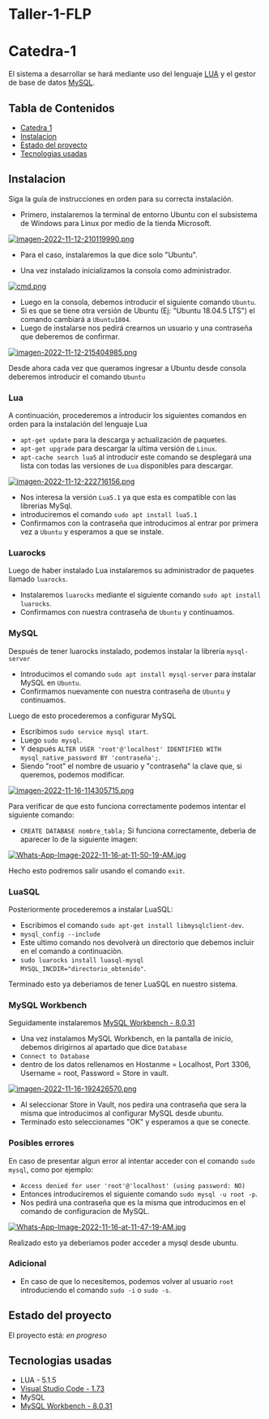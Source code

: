 # Taller-1-FLP

# Catedra-1

El sistema a desarrollar se hará mediante uso del lenguaje [LUA](https://www.lua.org/) y el gestor de base de datos [MySQL](https://www.mysql.com/).

## Tabla de Contenidos
* [Catedra 1](#catedra-1)
* [Instalacion](#instalacion)
* [Estado del proyecto](#estado-del-proyecto)
* [Tecnologias usadas](#tecnologias-usadas)

## Instalacion

Siga la guía de instrucciones en orden para su correcta instalación.

- Primero, instalaremos la terminal de entorno Ubuntu con el subsistema de Windows para Linux por medio de la tienda Microsoft.

[![imagen-2022-11-12-210119990.png](https://i.postimg.cc/bJx3p24Y/imagen-2022-11-12-210119990.png)](https://postimg.cc/r0pS9z87)

- Para el caso, instalaremos la que dice solo "Ubuntu".

- Una vez instalado inicializamos la consola como administrador.

[![cmd.png](https://i.postimg.cc/Hn4Yw3RG/cmd.png)](https://postimg.cc/rRs2cGqg)

- Luego en la consola, debemos introducir el siguiente comando `Ubuntu`.
- Si es que se tiene otra versión de Ubuntu (Ej: "Ubuntu 18.04.5 LTS") el comando cambiará a `Ubuntu1804`.
- Luego de instalarse nos pedirá crearnos un usuario y una contraseña que deberemos de confirmar.

[![imagen-2022-11-12-215404985.png](https://i.postimg.cc/KvqZb9Xz/imagen-2022-11-12-215404985.png)](https://postimg.cc/svWF94gd)

Desde ahora cada vez que queramos ingresar a Ubuntu desde consola deberemos introducir el comando `Ubuntu`

### Lua

A continuación, procederemos a introducir los siguientes comandos en orden para la instalación del lenguaje Lua
- `apt-get update` para la descarga y actualización de paquetes.
- `apt-get upgrade` para descargar la ultima versión de `Linux`.
- `apt-cache search lua5` al introducir este comando se desplegará una lista con todas las versiones de `Lua` disponibles para descargar.

[![imagen-2022-11-12-222716156.png](https://i.postimg.cc/5tF7yt6G/imagen-2022-11-12-222716156.png)](https://postimg.cc/3yYCbYjC)

- Nos interesa la versión `Lua5.1` ya que esta es compatible con las librerias MySql.
- introduciremos el comando `sudo apt install lua5.1` 
- Confirmamos con la contraseña que introducimos al entrar por primera vez a `Ubuntu` y esperamos a que se instale.

### Luarocks

Luego de haber instalado Lua instalaremos su administrador de paquetes llamado `luarocks`.
- Instalaremos `luarocks` mediante el siguiente comando `sudo apt install luarocks`.
- Confirmamos con nuestra contraseña de `Ubuntu` y continuamos.

### MySQL

Después de tener luarocks instalado, podemos instalar la libreria `mysql-server` 
- Introducimos el comando `sudo apt install mysql-server` para instalar MySQL en `Ubuntu`.
- Confirmamos nuevamente con nuestra contraseña de `Ubuntu` y continuamos.

Luego de esto procederemos a configurar MySQL
- Escribimos `sudo service mysql start`.
- Luego `sudo mysql`.
- Y después `ALTER USER 'root'@'localhost' IDENTIFIED WITH mysql_native_password BY 'contraseña';`.
- Siendo "root" el nombre de usuario y "contraseña" la clave que, si queremos, podemos modificar.

[![imagen-2022-11-16-114305715.png](https://i.postimg.cc/Xv3N7ZC8/imagen-2022-11-16-114305715.png)](https://postimg.cc/rDn2fwg0)

Para verificar de que esto funciona correctamente podemos intentar el siguiente comando:
- `CREATE DATABASE nombre_tabla;`
Si funciona correctamente, deberìa de aparecer lo de la siguiente imagen:

[![Whats-App-Image-2022-11-16-at-11-50-19-AM.jpg](https://i.postimg.cc/W3vrSst3/Whats-App-Image-2022-11-16-at-11-50-19-AM.jpg)](https://postimg.cc/94LrQ5d5)

Hecho esto podremos salir usando el comando `exit`.

### LuaSQL

Posteriormente procederemos a instalar LuaSQL:
- Escribimos el comando `sudo apt-get install libmysqlclient-dev`.
- `mysql_config --include`
- Este ultimo comando nos devolverà un directorio que debemos incluir en el comando a continuaciòn.
- `sudo luarocks install luasql-mysql MYSQL_INCDIR="directorio_obtenido"`.

Terminado esto ya deberiamos de tener LuaSQL en nuestro sistema.

### MySQL Workbench

Seguidamente instalaremos  [MySQL Workbench - 8.0.31](https://dev.mysql.com/downloads/workbench/)
- Una vez instalamos MySQL Workbench, en la pantalla de inicio, debemos dirigirnos al apartado que dice `Database`
- `Connect to Database`
- dentro de los datos rellenamos en Hostanme = Localhost, Port 3306, Username = root, Password = Store in vault.

[![imagen-2022-11-16-192426570.png](https://i.postimg.cc/qB6QYbvH/imagen-2022-11-16-192426570.png)](https://postimg.cc/4nZzH1cW)

- Al seleccionar Store in Vault, nos pedira una contraseña que sera la misma que introducimos al configurar MySQL desde ubuntu.
- Terminado esto seleccionames "OK" y esperamos a que se conecte.

### Posibles errores
En caso de presentar algun error al intentar acceder con el comando `sudo mysql`, como por ejemplo:
- `Access denied for user 'root'@'localhost' (using password: NO)`
- Entonces introduciremos el siguiente comando `sudo mysql -u root -p`.
- Nos pedirá una contraseña que es la misma que introducimos en el comando de configuracion de MySQL.
 
[![Whats-App-Image-2022-11-16-at-11-47-19-AM.jpg](https://i.postimg.cc/jdKNyxmk/Whats-App-Image-2022-11-16-at-11-47-19-AM.jpg)](https://postimg.cc/V5Gd88Yj)

Realizado esto ya deberiamos poder acceder a mysql desde ubuntu.

### Adicional

- En caso de que lo necesitemos, podemos volver al usuario `root` introduciendo el comando `sudo -i` o `sudo -s`.

  
## Estado del proyecto

El proyecto está: _en progreso_

## Tecnologias usadas

 - LUA - 5.1.5
 - [Visual Studio Code - 1.73](https://code.visualstudio.com/Download)
 - MySQL
 - [MySQL Workbench - 8.0.31](https://dev.mysql.com/downloads/workbench/)
